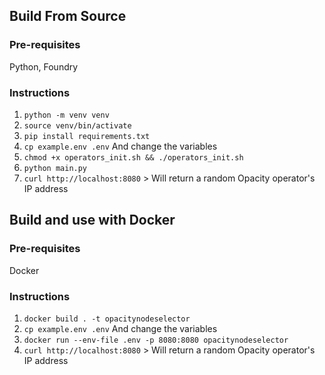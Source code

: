 ## Build From Source 
### Pre-requisites
Python, Foundry 
### Instructions 
1. `python -m venv venv` 
2. `source venv/bin/activate`
3. `pip install requirements.txt`
4. `cp example.env .env` And change the variables 
5. `chmod +x operators_init.sh && ./operators_init.sh`
6. `python main.py` 
7. `curl http://localhost:8080` > Will return a random Opacity operator's IP address 

## Build and use with Docker 
### Pre-requisites
Docker 
### Instructions 
1. `docker build . -t opacitynodeselector`
2. `cp example.env .env` And change the variables 
3. `docker run --env-file .env -p 8080:8080 opacitynodeselector` 
4. `curl http://localhost:8080` > Will return a random Opacity operator's IP address 
